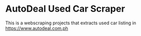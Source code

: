 # AutoDeal Used Car Scraper
This is a webscraping projects that extracts used car listing in https://www.autodeal.com.ph

